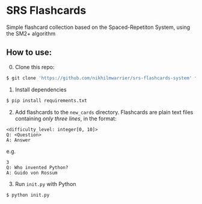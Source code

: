 # SRS Flashcards
Simple flashcard collection based on the Spaced-Repetiton System, using the SM2+ algorithm

## How to use:
0. Clone this repo:

```bash
$ git clone 'https://github.com/nikhilmwarrier/srs-flashcards-system' flashcards && cd flashcards
```

1. Install dependencies
```bash
$ pip install requirements.txt
```

2. Add flashcards to the `new_cards` directory. Flashcards are plain text files containing _only three lines_, in the format:
```
<difficulty_level: integer[0, 10]>
Q: <Question>
A: Answer
```

e.g.
```
3
Q: Who invented Python?
A: Guido von Rossum
```

3. Run `init.py` with Python
```bash
$ python init.py
```
